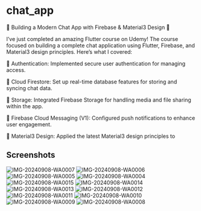 # chat_app

🎉 Building a Modern Chat App with Firebase & Material3 Design 🚀

I’ve just completed an amazing Flutter course on Udemy! The course focused on building a complete chat application using Flutter, Firebase, and Material3 design principles. Here’s what I covered:

🔹 Authentication: Implemented secure user authentication for managing access.

🔹 Cloud Firestore: Set up real-time database features for storing and syncing chat data.

🔹 Storage: Integrated Firebase Storage for handling media and file sharing within the app.

🔹 Firebase Cloud Messaging (V1): Configured push notifications to enhance user engagement.

🔹 Material3 Design: Applied the latest Material3 design principles to 

## Screenshots

![IMG-20240908-WA0007](https://github.com/user-attachments/assets/dfe9ca7e-c4b0-46cc-8906-7a339b41c004)
![IMG-20240908-WA0006](https://github.com/user-attachments/assets/973607f9-4106-4193-8db7-06f4245b862d)
![IMG-20240908-WA0005](https://github.com/user-attachments/assets/7d488122-ce1d-4d78-85b6-e0ab5bc8dda1)
![IMG-20240908-WA0004](https://github.com/user-attachments/assets/403c015f-bc91-4489-9f0c-9c96fea9261b)
![IMG-20240908-WA0015](https://github.com/user-attachments/assets/4c999060-c631-47ca-ba80-3bc673fa1c0b)
![IMG-20240908-WA0014](https://github.com/user-attachments/assets/fe44281b-00f2-444d-a8fd-7e0092768d55)
![IMG-20240908-WA0013](https://github.com/user-attachments/assets/20e69d43-abb6-4ee5-b856-6e948377c2fe)
![IMG-20240908-WA0012](https://github.com/user-attachments/assets/3ed80729-aebd-44e7-8f97-a374980c83b2)
![IMG-20240908-WA0011](https://github.com/user-attachments/assets/08a2aa9a-4516-4bcc-8e78-f17e522610a6)
![IMG-20240908-WA0010](https://github.com/user-attachments/assets/bbfc077e-3c85-4c62-9478-05dd5ead772d)
![IMG-20240908-WA0009](https://github.com/user-attachments/assets/6dec6b13-5b46-4b36-8def-f9103aa178d9)
![IMG-20240908-WA0008](https://github.com/user-attachments/assets/7f650dfa-9d43-4e9b-8d7b-95a4fe9a542d)

